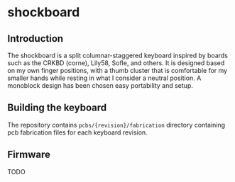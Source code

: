 # shockboard

## Introduction

The shockboard is a split columnar-staggered keyboard inspired by boards such as the CRKBD (corne), Lily58, Sofle, and others. It is designed based on my own finger positions, with a thumb cluster that is comfortable for my smaller hands while resting in what I consider a neutral position. A monoblock design has been chosen easy portability and setup.

## Building the keyboard

The repository contains `pcbs/{revision}/fabrication` directory containing pcb fabrication files for each keyboard revision.

## Firmware

TODO
